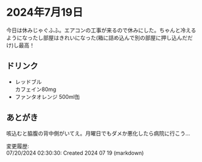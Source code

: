 # 2024年7月19日

今日は休みじゃぐふふ。エアコンの工事が来るので休みにした。ちゃんと冷えるようになったし部屋はきれいになった(箱に詰め込んで別の部屋に押し込んだだけ)し最高！

## ドリンク

- レッドブル  
カフェイン80mg
- ファンタオレンジ 500ml缶

## あとがき


咳込むと脇腹の背中側がいてえ。月曜日でもダメか悪化したら病院に行こう…

変更履歴:  
07/20/2024 02:30:30: Created 2024 07 19 (markdown)  

